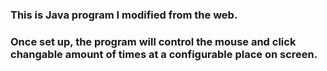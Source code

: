 ### This is Java program I modified from the web.
### Once set up, the program will control the mouse and click changable amount of times at a configurable place on screen.
